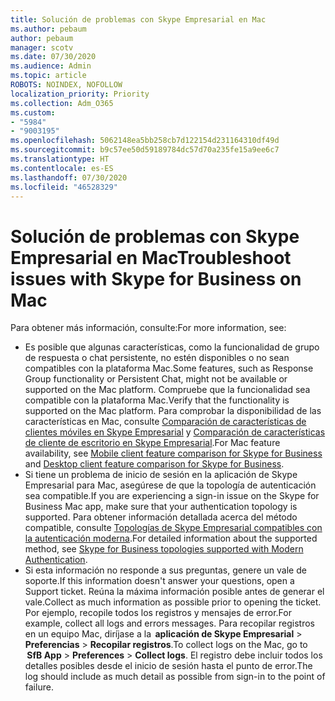 ```yaml
---
title: Solución de problemas con Skype Empresarial en Mac
ms.author: pebaum
author: pebaum
manager: scotv
ms.date: 07/30/2020
ms.audience: Admin
ms.topic: article
ROBOTS: NOINDEX, NOFOLLOW
localization_priority: Priority
ms.collection: Adm_O365
ms.custom:
- "5984"
- "9003195"
ms.openlocfilehash: 5062148ea5bb258cb7d122154d231164310df49d
ms.sourcegitcommit: b9c57ee50d59189784dc57d70a235fe15a9ee6c7
ms.translationtype: HT
ms.contentlocale: es-ES
ms.lasthandoff: 07/30/2020
ms.locfileid: "46528329"
---
```

# <a name="troubleshoot-issues-with-skype-for-business-on-mac"></a><span data-ttu-id="1aaa2-102">Solución de problemas con Skype Empresarial en Mac</span><span class="sxs-lookup"><span data-stu-id="1aaa2-102">Troubleshoot issues with Skype for Business on Mac</span></span>

<span data-ttu-id="1aaa2-103">Para obtener más información, consulte:</span><span class="sxs-lookup"><span data-stu-id="1aaa2-103">For more information, see:</span></span> 

- <span data-ttu-id="1aaa2-104">Es posible que algunas características, como la funcionalidad de grupo de respuesta o chat persistente, no estén disponibles o no sean compatibles con la plataforma Mac.</span><span class="sxs-lookup"><span data-stu-id="1aaa2-104">Some features, such as Response Group functionality or Persistent Chat, might not be available or supported on the Mac platform.</span></span> <span data-ttu-id="1aaa2-105">Compruebe que la funcionalidad sea compatible con la plataforma Mac.</span><span class="sxs-lookup"><span data-stu-id="1aaa2-105">Verify that the functionality is supported on the Mac platform.</span></span> <span data-ttu-id="1aaa2-106">Para comprobar la disponibilidad de las características en Mac, consulte [Comparación de características de clientes móviles en Skype Empresarial](https://technet.microsoft.com/library/Dn951412.aspx) y [Comparación de características de cliente de escritorio en Skype Empresarial](https://docs.microsoft.com/skypeforbusiness/plan-your-deployment/clients-and-devices/desktop-feature-comparison).</span><span class="sxs-lookup"><span data-stu-id="1aaa2-106">For Mac feature availability, see [Mobile client feature comparison for Skype for Business](https://technet.microsoft.com/library/Dn951412.aspx) and [Desktop client feature comparison for Skype for Business](https://docs.microsoft.com/skypeforbusiness/plan-your-deployment/clients-and-devices/desktop-feature-comparison).</span></span>
- <span data-ttu-id="1aaa2-107">Si tiene un problema de inicio de sesión en la aplicación de Skype Empresarial para Mac, asegúrese de que la topología de autenticación sea compatible.</span><span class="sxs-lookup"><span data-stu-id="1aaa2-107">If you are experiencing a sign-in issue on the Skype for Business Mac app, make sure that your authentication topology is supported.</span></span> <span data-ttu-id="1aaa2-108">Para obtener información detallada acerca del método compatible, consulte [Topologías de Skype Empresarial compatibles con la autenticación moderna](https://docs.microsoft.com/skypeforbusiness/plan-your-deployment/modern-authentication/topologies-supported).</span><span class="sxs-lookup"><span data-stu-id="1aaa2-108">For detailed information about the supported method, see [Skype for Business topologies supported with Modern Authentication](https://docs.microsoft.com/skypeforbusiness/plan-your-deployment/modern-authentication/topologies-supported).</span></span>  
- <span data-ttu-id="1aaa2-109">Si esta información no responde a sus preguntas, genere un vale de soporte.</span><span class="sxs-lookup"><span data-stu-id="1aaa2-109">If this information doesn't answer your questions, open a Support ticket.</span></span> <span data-ttu-id="1aaa2-110">Reúna la máxima información posible antes de generar el vale.</span><span class="sxs-lookup"><span data-stu-id="1aaa2-110">Collect as much information as possible prior to opening the ticket.</span></span> <span data-ttu-id="1aaa2-111">Por ejemplo, recopile todos los registros y mensajes de error.</span><span class="sxs-lookup"><span data-stu-id="1aaa2-111">For example, collect all logs and errors messages.</span></span> <span data-ttu-id="1aaa2-112">Para recopilar registros en un equipo Mac, diríjase a la  **aplicación de Skype Empresarial** > **Preferencias** > **Recopilar registros**.</span><span class="sxs-lookup"><span data-stu-id="1aaa2-112">To collect logs on the Mac, go to  **SfB App** > **Preferences** > **Collect logs**.</span></span>  <span data-ttu-id="1aaa2-113">El registro debe incluir todos los detalles posibles desde el inicio de sesión hasta el punto de error.</span><span class="sxs-lookup"><span data-stu-id="1aaa2-113">The log should include as much detail as possible from sign-in to the point of failure.</span></span>